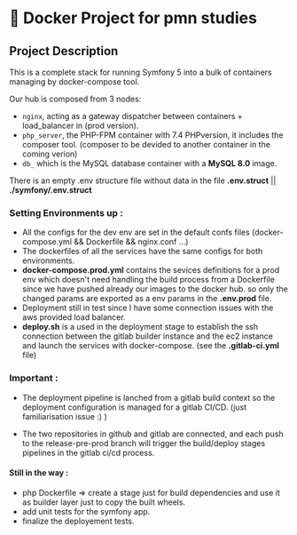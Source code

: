 # 🐳 Docker Project for pmn studies

## Project Description

This is a complete stack for running Symfony 5 into a bulk of containers managing by docker-compose tool.

Our hub is composed from 3 nodes: 

- `nginx`, acting as a gateway dispatcher between containers + load_balancer  in (prod version).
- `php_server`, the PHP-FPM container with 7.4 PHPversion, it includes the composer tool. (composer to be devided to another container in the coming verion)
- `db_` which is the MySQL database container with a **MySQL 8.0** image.

There is an empty .env structure file without data in the file **.env.struct** || **./symfony/.env.struct**

### Setting Environments up : 
- All the configs for the dev env are set in the default confs files (docker-compose.yml && Dockerfile && nginx.conf ...)
- The dockerfiles of all the services have the same configs for both environments.
- **docker-compose.prod.yml** contains the sevices definitions for a prod env which doesn't need handling the build process from a Dockerfile since we have pushed already our images to the docker hub. so only the changed params are exported as a env params in the **.env.prod** file.
- Deployment still in test since I have some connection issues with the aws provided load balancer.
- **deploy.sh** is a used in the deployment stage to establish the ssh connection between the gitlab builder instance and the ec2 instance and launch the services with docker-compose. (see the **.gitlab-ci.yml** file)

### Important :
- The deployment pipeline is lanched from a gitlab build context so the deployment configuration is managed for a gitlab CI/CD. (just familiarisation issue :) )

- The two repositories in github and gitlab are connected, and each push to the release-pre-prod branch will trigger the build/deploy stages pipelines in the gitlab ci/cd process.

#### Still in the way :
- php Dockerfile => create a stage just for build dependencies and use it as builder layer just to copy the built wheels.
- add unit tests for the symfony app.
- finalize the deployement tests.


